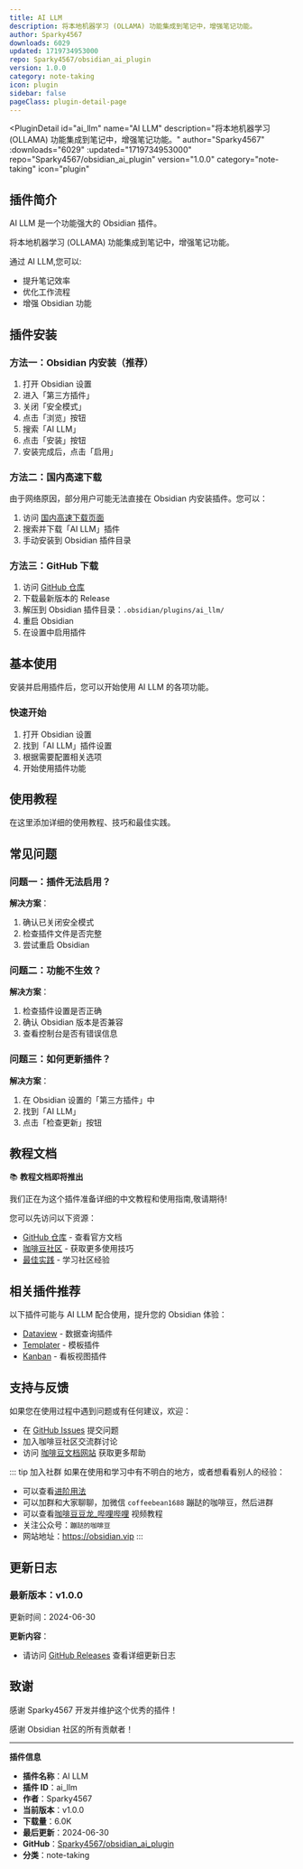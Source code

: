 ```yaml
---
title: AI LLM
description: 将本地机器学习 (OLLAMA) 功能集成到笔记中，增强笔记功能。
author: Sparky4567
downloads: 6029
updated: 1719734953000
repo: Sparky4567/obsidian_ai_plugin
version: 1.0.0
category: note-taking
icon: plugin
sidebar: false
pageClass: plugin-detail-page
---
```


<PluginDetail
  id="ai_llm"
  name="AI LLM"
  description="将本地机器学习 (OLLAMA) 功能集成到笔记中，增强笔记功能。"
  author="Sparky4567"
  :downloads="6029"
  :updated="1719734953000"
  repo="Sparky4567/obsidian_ai_plugin"
  version="1.0.0"
  category="note-taking"
  icon="plugin"
>

<!-- AUTO_GENERATED_START -->
## 插件简介

AI LLM 是一个功能强大的 Obsidian 插件。

将本地机器学习 (OLLAMA) 功能集成到笔记中，增强笔记功能。

通过 AI LLM,您可以:

- 提升笔记效率
- 优化工作流程
- 增强 Obsidian 功能

<!-- AUTO_GENERATED_END -->

<!-- AUTO_GENERATED_START -->
## 插件安装

### 方法一：Obsidian 内安装（推荐）

1. 打开 Obsidian 设置
2. 进入「第三方插件」
3. 关闭「安全模式」
4. 点击「浏览」按钮
5. 搜索「AI LLM」
6. 点击「安装」按钮
7. 安装完成后，点击「启用」

### 方法二：国内高速下载

由于网络原因，部分用户可能无法直接在 Obsidian 内安装插件。您可以：

1. 访问 [国内高速下载页面](/zh/documentation/obsidian-plugins-download.html)
2. 搜索并下载「AI LLM」插件
3. 手动安装到 Obsidian 插件目录

### 方法三：GitHub 下载

1. 访问 [GitHub 仓库](https://github.com/Sparky4567/obsidian_ai_plugin)
2. 下载最新版本的 Release
3. 解压到 Obsidian 插件目录：`.obsidian/plugins/ai_llm/`
4. 重启 Obsidian
5. 在设置中启用插件

## 基本使用

安装并启用插件后，您可以开始使用 AI LLM 的各项功能。

### 快速开始

1. 打开 Obsidian 设置
2. 找到「AI LLM」插件设置
3. 根据需要配置相关选项
4. 开始使用插件功能

<!-- AUTO_GENERATED_END -->

<!-- CUSTOM_CONTENT_START:tutorial -->
## 使用教程

在这里添加详细的使用教程、技巧和最佳实践。

<!-- CUSTOM_CONTENT_END:tutorial -->

<!-- SHARED_CONTENT_START -->
## 常见问题

### 问题一：插件无法启用？

**解决方案**：
1. 确认已关闭安全模式
2. 检查插件文件是否完整
3. 尝试重启 Obsidian

### 问题二：功能不生效？

**解决方案**：
1. 检查插件设置是否正确
2. 确认 Obsidian 版本是否兼容
3. 查看控制台是否有错误信息

### 问题三：如何更新插件？

**解决方案**：
1. 在 Obsidian 设置的「第三方插件」中
2. 找到「AI LLM」
3. 点击「检查更新」按钮

## 教程文档

📚 **教程文档即将推出**

我们正在为这个插件准备详细的中文教程和使用指南,敬请期待!

您可以先访问以下资源：
- [GitHub 仓库](https://github.com/Sparky4567/obsidian_ai_plugin) - 查看官方文档
- [咖啡豆社区](/zh/bases/) - 获取更多使用技巧
- [最佳实践](/zh/best-practices/) - 学习社区经验

## 相关插件推荐

以下插件可能与 AI LLM 配合使用，提升您的 Obsidian 体验：

- [Dataview](/zh/plugins/dataview.html) - 数据查询插件
- [Templater](/zh/plugins/templater-obsidian.html) - 模板插件
- [Kanban](/zh/plugins/obsidian-kanban.html) - 看板视图插件

## 支持与反馈

如果您在使用过程中遇到问题或有任何建议，欢迎：

- 在 [GitHub Issues](https://github.com/Sparky4567/obsidian_ai_plugin/issues) 提交问题
- 加入咖啡豆社区交流群讨论
- 访问 [咖啡豆文档网站](https://obsidian.vip) 获取更多帮助

::: tip 加入社群
如果在使用和学习中有不明白的地方，或者想看看别人的经验：
- 可以查看[进阶用法](/zh/advanced)
- 可以加群和大家聊聊，加微信 `coffeebean1688` 蹦跶的咖啡豆，然后进群
- 可以查看[咖啡豆豆龙_哔哩哔哩](https://space.bilibili.com/618777356) 视频教程
- 关注公众号：`蹦跶的咖啡豆`
- 网站地址：https://obsidian.vip
:::
<!-- SHARED_CONTENT_END -->

<!-- AUTO_GENERATED_START -->
## 更新日志

### 最新版本：v1.0.0

更新时间：2024-06-30

**更新内容**：
- 请访问 [GitHub Releases](https://github.com/Sparky4567/obsidian_ai_plugin/releases) 查看详细更新日志

## 致谢

感谢 Sparky4567 开发并维护这个优秀的插件！

感谢 Obsidian 社区的所有贡献者！

---

**插件信息**
- **插件名称**：AI LLM
- **插件 ID**：ai_llm
- **作者**：Sparky4567
- **当前版本**：v1.0.0
- **下载量**：6.0K
- **最后更新**：2024-06-30
- **GitHub**：[Sparky4567/obsidian_ai_plugin](https://github.com/Sparky4567/obsidian_ai_plugin)
- **分类**：note-taking
<!-- AUTO_GENERATED_END -->

</PluginDetail>


